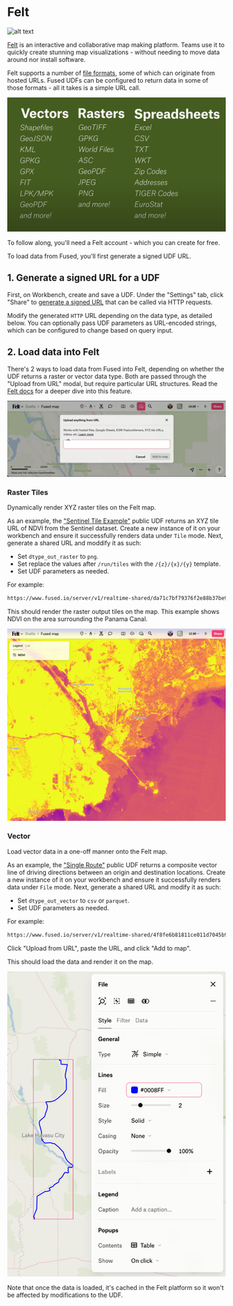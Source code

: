 # Felt

![alt text](https://fused-magic.s3.us-west-2.amazonaws.com/docs_assets/gifs/felt_fused.gif)

[Felt](https://felt.com/) is an interactive and collaborative map making platform. Teams use it to quickly create stunning map visualizations - without needing to move data around nor install software. 

Felt supports a number of [file formats](https://www.youtube.com/watch?v=zgadqdMMYp0&ab_channel=Felt), some of which can originate from hosted URLs. Fused UDFs can be configured to return data in some of those formats - all it takes is a simple URL call.

![alt text](image-3.png)

To follow along, you'll need a Felt account - which you can create for free.

To load data from Fused, you'll first generate a signed UDF URL.

## 1. Generate a signed URL for a UDF

First, on Workbench, create and save a UDF. Under the "Settings" tab, click "Share" to [generate a signed URL](/basics/core-concepts/#generate-endpoints-with-workbench) that can be called via HTTP requests. 

Modify the generated `HTTP` URL depending on the data type, as detailed below. You can optionally pass UDF parameters as URL-encoded strings, which can be configured to change based on query input.

## 2. Load data into Felt

There's 2 ways to load data from Fused into Felt, depending on whether the UDF returns a raster or vector data type. Both are passed through the "Upload from URL" modal, but require particular URL structures. Read the [Felt docs](https://feltmaps.notion.site/Upload-Anything-b26d739e80184127872faa923b55d232#3e37f06bc38c4971b435fbff2f4da6cb) for a deeper dive into this feature.

![alt text](image.png)

### Raster Tiles

Dynamically render XYZ raster tiles on the Felt map.

As an example, the ["Sentinel Tile Example"](https://github.com/fusedio/udfs/tree/main/public/Sentinel_Tile_Example) public UDF returns an XYZ tile URL of NDVI from the Sentinel dataset. Create a new instance of it on your workbench and ensure it successfully renders data under `Tile` mode. Next, generate a shared URL and moddify it as such:

- Set `dtype_out_raster` to `png`.
- Set replace the values after `/run/tiles` with the `/{z}/{x}/{y}` template.
- Set UDF parameters as needed.

For example:


```bash
https://www.fused.io/server/v1/realtime-shared/da71c7bf79376f2e88b37be9ecd2679f2e40a5b79f9b0f2c75e7ea9a3f0c5171/run/tiles/{z}/{x}/{y}?dtype_out_raster=png
```

This should render the raster output tiles on the map. This example shows NDVI on the area surrounding the Panama Canal.

![alt text](image-2.png)

### Vector

Load vector data in a one-off manner onto the Felt map.

As an example, the ["Single Route"](https://github.com/fusedio/udfs/tree/main/public/single_route) public UDF returns a composite vector line of driving directions between an origin and destination locations. Create a new instance of it on your workbench and ensure it successfully renders data under `File` mode. Next, generate a shared URL and modify it as such:

- Set `dtype_out_vector` to `csv` or `parquet`.
- Set UDF parameters as needed.

For example:
```bash
https://www.fused.io/server/v1/realtime-shared/4f8fe6b81811ce011d7045b9fffbcfb43663637a4c626955821566fe62e6fb57/run/file?dtype_out_vector=csv&lat_start=35.0154145&lng_start=-114.2253804&lat_end=33.9422&lng_end=-114.4036
```


Click "Upload from URL", paste the URL, and click "Add to map".



This should load the data and render it on the map.

![alt text](image-1.png)

Note that once the data is loaded, it's cached in the Felt platform so it won't be affected by modifications to the UDF.



